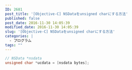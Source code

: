 ```yaml
---
ID: 2681
post_title: '[Objective-C] NSDataをunsigned charにする方法'
published: false
post_date: 2016-11-30 14:05:39
modified_date: 2016-11-30 14:05:39
slug: '[Objective-C] NSDataをunsigned charにする方法'
categories: |
  - プログラム
tags: ""
---
```

```Objective-C
// NSData *nsdata
unsigned char *ucdata = [nsdata bytes];
```